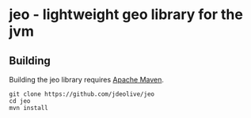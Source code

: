 # jeo - lightweight geo library for the jvm 

## Building

Building the jeo library requires [Apache Maven](http://maven.apache.org).

    git clone https://github.com/jdeolive/jeo
    cd jeo
    mvn install
